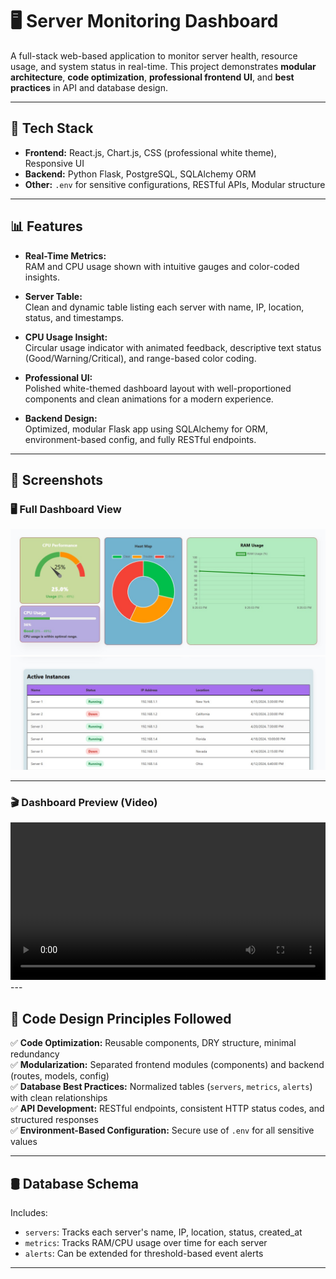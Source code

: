  # 🖥️ Server Monitoring Dashboard

A full-stack web-based application to monitor server health, resource usage, and system status in real-time. This project demonstrates **modular architecture**, **code optimization**, **professional frontend UI**, and **best practices** in API and database design.

---

## 🔧 Tech Stack

- **Frontend:** React.js, Chart.js, CSS (professional white theme), Responsive UI  
- **Backend:** Python Flask, PostgreSQL, SQLAlchemy ORM  
- **Other:** `.env` for sensitive configurations, RESTful APIs, Modular structure

---

## 📊 Features

- **Real-Time Metrics:**  
  RAM and CPU usage shown with intuitive gauges and color-coded insights.

- **Server Table:**  
  Clean and dynamic table listing each server with name, IP, location, status, and timestamps.

- **CPU Usage Insight:**  
  Circular usage indicator with animated feedback, descriptive text status (Good/Warning/Critical), and range-based color coding.

- **Professional UI:**  
  Polished white-themed dashboard layout with well-proportioned components and clean animations for a modern experience.

  

- **Backend Design:**  
  Optimized, modular Flask app using SQLAlchemy for ORM, environment-based config, and fully RESTful endpoints.

---
## 📸 Screenshots

### 🖥️ Full Dashboard View

![Dashboard1](./Img-1.jpg)
![Dashboard2](./Img-2.jpg)

---------

<h3>🎬 Dashboard Preview (Video)</h3>

<video width="100%" controls>
  <source src="./Dashboard.mp4" type="video/mp4">
  Your browser does not support the video tag.
</video>
---

## 🧠 Code Design Principles Followed

✅ **Code Optimization:** Reusable components, DRY structure, minimal redundancy  
✅ **Modularization:** Separated frontend modules (components) and backend (routes, models, config)  
✅ **Database Best Practices:** Normalized tables (`servers`, `metrics`, `alerts`) with clean relationships  
✅ **API Development:** RESTful endpoints, consistent HTTP status codes, and structured responses  
✅ **Environment-Based Configuration:** Secure use of `.env` for all sensitive values

---

## 🛢️ Database Schema

Includes:
- `servers`: Tracks each server's name, IP, location, status, created_at  
- `metrics`: Tracks RAM/CPU usage over time for each server  
- `alerts`: Can be extended for threshold-based event alerts

---

